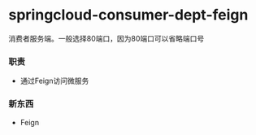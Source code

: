 # springcloud-consumer-dept-feign
 消费者服务端。一般选择80端口，因为80端口可以省略端口号

### 职责
- 通过Feign访问微服务

### 新东西
- Feign